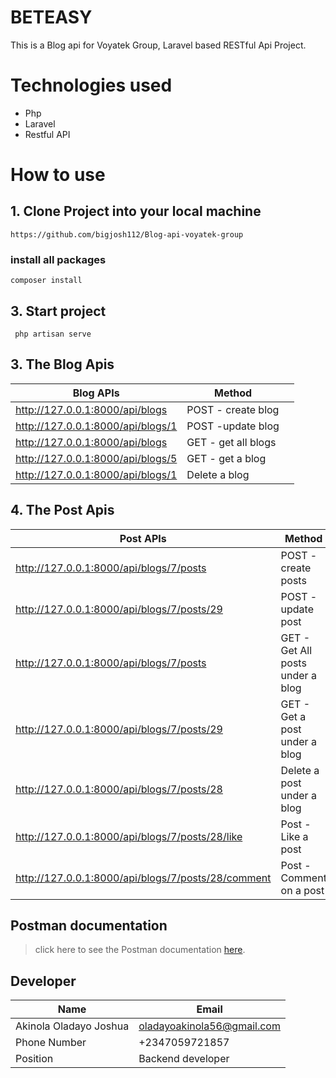 # BETEASY

This is a Blog api for Voyatek Group, Laravel based RESTful Api Project.

# Technologies used
-   Php
-   Laravel
-   Restful API





# How to use

## 1. Clone Project into your local machine

```
https://github.com/bigjosh112/Blog-api-voyatek-group
```

### install all packages
```
composer install
```

## 3. Start project
```
 php artisan serve
```
## 3. The Blog Apis 


| Blog APIs                                                      | Method |  |
|-----------------------------------------------------------|--------|--|
| http://127.0.0.1:8000/api/blogs                      | POST  - create blog |  |
| http://127.0.0.1:8000/api/blogs/1                   | POST  -update blog |  |
| http://127.0.0.1:8000/api/blogs     | GET    - get all blogs|  |
| http://127.0.0.1:8000/api/blogs/5        | GET - get a blog   |  |
| http://127.0.0.1:8000/api/blogs/1                | Delete a blog    |  |

## 4. The Post Apis 


| Post APIs                                                      | Method |  |
|-----------------------------------------------------------|--------|--|
| http://127.0.0.1:8000/api/blogs/7/posts                     | POST  - create posts |  |
| http://127.0.0.1:8000/api/blogs/7/posts/29                  | POST  - update post |  |
| http://127.0.0.1:8000/api/blogs/7/posts     | GET    - Get All posts under a blog|  |
| http://127.0.0.1:8000/api/blogs/7/posts/29      | GET - Get a post under a blog   |  |
| http://127.0.0.1:8000/api/blogs/7/posts/28               | Delete a post under a blog   |  |
| http://127.0.0.1:8000/api/blogs/7/posts/28/like              | Post - Like a post   |  |
| http://127.0.0.1:8000/api/blogs/7/posts/28/comment              |Post - Comment on a post  |  |

## Postman documentation
> click here to see the Postman documentation [here](https://documenter.getpostman.com/view/26996251/2sA3kRKQ4T).

## Developer
| Name                   | Email                      | 
|------------------------|----------------------------|
| Akinola Oladayo Joshua | oladayoakinola56@gmail.com |
| Phone Number           | +2347059721857             |
| Position               | Backend developer          |



